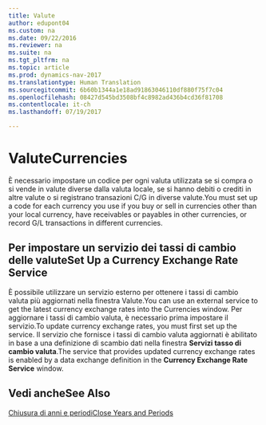 ```yaml
---
title: Valute
author: edupont04
ms.custom: na
ms.date: 09/22/2016
ms.reviewer: na
ms.suite: na
ms.tgt_pltfrm: na
ms.topic: article
ms.prod: dynamics-nav-2017
ms.translationtype: Human Translation
ms.sourcegitcommit: 6b60b1344a1e18ad91863046110df880f75f7c04
ms.openlocfilehash: 08427d545bd3508bf4c8982ad436b4cd36f81708
ms.contentlocale: it-ch
ms.lasthandoff: 07/19/2017

---
```


# <a name="currencies"></a><span data-ttu-id="13330-102">Valute</span><span class="sxs-lookup"><span data-stu-id="13330-102">Currencies</span></span>
<span data-ttu-id="13330-103">È necessario impostare un codice per ogni valuta utilizzata se si compra o si vende in valute diverse dalla valuta locale, se si hanno debiti o crediti in altre valute o si registrano transazioni C/G in diverse valute.</span><span class="sxs-lookup"><span data-stu-id="13330-103">You must set up a code for each currency you use if you buy or sell in currencies other than your local currency, have receivables or payables in other currencies, or record G/L transactions in different currencies.</span></span>  

## <a name="set-up-a-currency-exchange-rate-service"></a><span data-ttu-id="13330-104">Per impostare un servizio dei tassi di cambio delle valute</span><span class="sxs-lookup"><span data-stu-id="13330-104">Set Up a Currency Exchange Rate Service</span></span>
<span data-ttu-id="13330-105">È possibile utilizzare un servizio esterno per ottenere i tassi di cambio valuta più aggiornati nella finestra Valute.</span><span class="sxs-lookup"><span data-stu-id="13330-105">You can use an external service to get the latest currency exchange rates into the Currencies window.</span></span> <span data-ttu-id="13330-106">Per aggiornare i tassi di cambio valuta, è necessario prima impostare il servizio.</span><span class="sxs-lookup"><span data-stu-id="13330-106">To update currency exchange rates, you must first set up the service.</span></span>
<span data-ttu-id="13330-107">Il servizio che fornisce i tassi di cambio valuta aggiornati è abilitato in base a una definizione di scambio dati nella finestra **Servizi tasso di cambio valuta**.</span><span class="sxs-lookup"><span data-stu-id="13330-107">The service that provides updated currency exchange rates is enabled by a data exchange definition in the **Currency Exchange Rate Service** window.</span></span>  

## <a name="see-also"></a><span data-ttu-id="13330-108">Vedi anche</span><span class="sxs-lookup"><span data-stu-id="13330-108">See Also</span></span>
[<span data-ttu-id="13330-109">Chiusura di anni e periodi</span><span class="sxs-lookup"><span data-stu-id="13330-109">Close Years and Periods</span></span>](year-close-years-periods.md)

